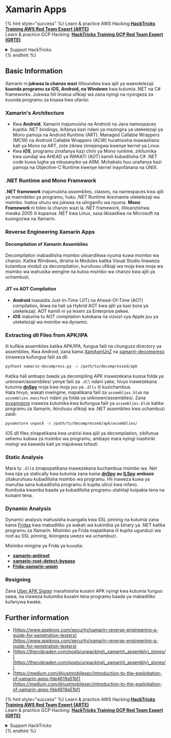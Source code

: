 # Xamarin Apps

{% hint style="success" %}
Learn & practice AWS Hacking:<img src="../.gitbook/assets/arte.png" alt="" data-size="line">[**HackTricks Training AWS Red Team Expert (ARTE)**](https://training.hacktricks.xyz/courses/arte)<img src="../.gitbook/assets/arte.png" alt="" data-size="line">\
Learn & practice GCP Hacking: <img src="../.gitbook/assets/grte.png" alt="" data-size="line">[**HackTricks Training GCP Red Team Expert (GRTE)**<img src="../.gitbook/assets/grte.png" alt="" data-size="line">](https://training.hacktricks.xyz/courses/grte)

<details>

<summary>Support HackTricks</summary>

* Check the [**subscription plans**](https://github.com/sponsors/carlospolop)!
* **Join the** 💬 [**Discord group**](https://discord.gg/hRep4RUj7f) or the [**telegram group**](https://t.me/peass) or **follow** us on **Twitter** 🐦 [**@hacktricks\_live**](https://twitter.com/hacktricks\_live)**.**
* **Share hacking tricks by submitting PRs to the** [**HackTricks**](https://github.com/carlospolop/hacktricks) and [**HackTricks Cloud**](https://github.com/carlospolop/hacktricks-cloud) github repos.

</details>
{% endhint %}

## **Basic Information**

Xamarin ni **jukwaa la chanzo wazi** lililoundwa kwa ajili ya waendelezaji **kuunda programu za iOS, Android, na Windows** kwa kutumia .NET na C# frameworks. Jukwaa hili linatoa ufikiaji wa zana nyingi na nyongeza za kuunda programu za kisasa kwa ufanisi.

### Xamarin's Architecture

* Kwa **Android**, Xamarin inajumuisha na Android na Java namespaces kupitia .NET bindings, ikifanya kazi ndani ya mazingira ya utekelezaji ya Mono pamoja na Android Runtime (ART). Managed Callable Wrappers (MCW) na Android Callable Wrappers (ACW) hurahisisha mawasiliano kati ya Mono na ART, zote zikiwa zimejengwa kwenye kernel ya Linux.
* Kwa **iOS**, programu zinafanya kazi chini ya Mono runtime, zikitumika kwa uundaji wa AHEAD ya WAKATI (AOT) kamili kubadilisha C# .NET code kuwa lugha ya mkusanyiko ya ARM. Mchakato huu unafanya kazi pamoja na Objective-C Runtime kwenye kernel inayofanana na UNIX.

### .NET Runtime and Mono Framework

**.NET framework** inajumuisha assemblies, classes, na namespaces kwa ajili ya maendeleo ya programu, huku .NET Runtime ikisimamia utekelezaji wa msimbo. Inatoa uhuru wa jukwaa na ulinganifu wa nyuma. **Mono Framework** ni toleo la chanzo wazi la .NET framework, lililoanzishwa mwaka 2005 ili kupanua .NET kwa Linux, sasa likisaidiwa na Microsoft na kuongozwa na Xamarin.

### Reverse Engineering Xamarin Apps

#### Decompilation of Xamarin Assemblies

Decompilation inabadilisha msimbo ulioandikwa nyuma kuwa msimbo wa chanzo. Katika Windows, dirisha la Modules katika Visual Studio linaweza kutambua moduli za decompilation, kuruhusu ufikiaji wa moja kwa moja wa msimbo wa wahusika wengine na kutoa msimbo wa chanzo kwa ajili ya uchambuzi.

#### JIT vs AOT Compilation

* **Android** inasaidia Just-In-Time (JIT) na Ahead-Of-Time (AOT) compilation, ikiwa na hali ya Hybrid AOT kwa ajili ya kasi bora ya utekelezaji. AOT kamili ni ya leseni za Enterprise pekee.
* **iOS** inatumia tu AOT compilation kutokana na vizuizi vya Apple juu ya utekelezaji wa msimbo wa dynamic.

### Extracting dll Files from APK/IPA

Ili kufikia assemblies katika APK/IPA, fungua faili na chunguza directory ya assemblies. Kwa Android, zana kama [XamAsmUnZ](https://github.com/cihansol/XamAsmUnZ) na [xamarin-decompress](https://github.com/NickstaDB/xamarin-decompress) zinaweza kufungua faili za dll.
```bash
python3 xamarin-decompress.py -o /path/to/decompressed/apk
```
Katika hali ambapo baada ya decompiling APK inawezekana kuona folda ya unknown/assemblies/ yenye faili za `.dll` ndani yake, hivyo inawezekana kutumia [**dnSpy**](https://github.com/dnSpy/dnSpy) moja kwa moja juu ya `.dlls` ili kuzichambua.\
Hata hivyo, wakati mwingine, inapatikana faili za `assemblies.blob` na `assemblies.manifest` ndani ya folda ya unknown/assemblies/. Zana [pyxamstore](https://github.com/jakev/pyxamstore) inaweza kutumika kwa kufungua faili ya `assemblies.blob` katika programu za Xamarin, ikiruhusu ufikiaji wa .NET assemblies kwa uchambuzi zaidi:
```bash
pyxamstore unpack -d /path/to/decompressed/apk/assemblies/
```
iOS dll files zinapatikana kwa urahisi kwa ajili ya decompilation, zikifunua sehemu kubwa za msimbo wa programu, ambayo mara nyingi inashiriki msingi wa kawaida kati ya majukwaa tofauti.

### Static Analysis

Mara tu `.dll`s zinapopatikana inawezekana kuchambua msimbo wa .Net kwa njia ya statically kwa kutumia zana kama [**dnSpy**](https://github.com/dnSpy/dnSpy) **au** [**ILSpy**](https://github.com/icsharpcode/ILSpy) **ambazo** zitakuruhusu kubadilisha msimbo wa programu. Hii inaweza kuwa ya manufaa sana kubadilisha programu ili kupita ulinzi kwa mfano.\
Kumbuka kwamba baada ya kubadilisha programu utahitaji kuipakia tena na kuisaini tena.

### Dynamic Analysis

Dynamic analysis inahusisha kuangalia kwa SSL pinning na kutumia zana kama [Fridax](https://github.com/NorthwaveSecurity/fridax) kwa mabadiliko ya wakati wa kukimbia ya binary ya .NET katika programu za Xamarin. Misimbo ya Frida inapatikana ili kupita ugunduzi wa root au SSL pinning, ikiongeza uwezo wa uchambuzi.

Misimbo mingine ya Frida ya kuvutia:

* [**xamarin-antiroot**](https://codeshare.frida.re/@Gand3lf/xamarin-antiroot/)
* [**xamarin-root-detect-bypass**](https://codeshare.frida.re/@nuschpl/xamarin-root-detect-bypass/)
* [**Frida-xamarin-unpin**](https://github.com/GoSecure/frida-xamarin-unpin)

### Resigning

Zana [Uber APK Signer](https://github.com/patrickfav/uber-apk-signer) inarahisisha kusaini APK nyingi kwa kutumia funguo sawa, na inaweza kutumika kusaini tena programu baada ya mabadiliko kufanywa kwake.

## Further information

* [https://www.appknox.com/security/xamarin-reverse-engineering-a-guide-for-penetration-testers](https://www.appknox.com/security/xamarin-reverse-engineering-a-guide-for-penetration-testers)
* [https://thecobraden.com/posts/unpacking\_xamarin\_assembly\_stores/](https://thecobraden.com/posts/unpacking\_xamarin\_assembly\_stores/)
* [https://medium.com/@justmobilesec/introduction-to-the-exploitation-of-xamarin-apps-fde4619a51bf](https://medium.com/@justmobilesec/introduction-to-the-exploitation-of-xamarin-apps-fde4619a51bf)

{% hint style="success" %}
Learn & practice AWS Hacking:<img src="../.gitbook/assets/arte.png" alt="" data-size="line">[**HackTricks Training AWS Red Team Expert (ARTE)**](https://training.hacktricks.xyz/courses/arte)<img src="../.gitbook/assets/arte.png" alt="" data-size="line">\
Learn & practice GCP Hacking: <img src="../.gitbook/assets/grte.png" alt="" data-size="line">[**HackTricks Training GCP Red Team Expert (GRTE)**<img src="../.gitbook/assets/grte.png" alt="" data-size="line">](https://training.hacktricks.xyz/courses/grte)

<details>

<summary>Support HackTricks</summary>

* Check the [**subscription plans**](https://github.com/sponsors/carlospolop)!
* **Join the** 💬 [**Discord group**](https://discord.gg/hRep4RUj7f) or the [**telegram group**](https://t.me/peass) or **follow** us on **Twitter** 🐦 [**@hacktricks\_live**](https://twitter.com/hacktricks\_live)**.**
* **Share hacking tricks by submitting PRs to the** [**HackTricks**](https://github.com/carlospolop/hacktricks) and [**HackTricks Cloud**](https://github.com/carlospolop/hacktricks-cloud) github repos.

</details>
{% endhint %}
